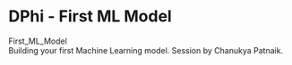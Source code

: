 # DPhi - First ML Model  
  
First_ML_Model  
Building your first Machine Learning model. Session by Chanukya Patnaik.
